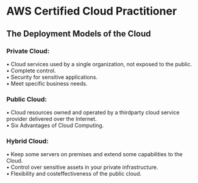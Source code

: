 # AWS Certified Cloud Practitioner

## The Deployment Models of the Cloud
### Private Cloud:
• Cloud services used by a single organization, not exposed to the public.  
• Complete control.  
• Security for sensitive applications.  
• Meet specific business needs.  
### Public Cloud:
• Cloud resources owned and operated by a thirdparty cloud service provider delivered over the Internet.   
• Six Advantages of Cloud Computing.   
### Hybrid Cloud:
• Keep some servers on premises and extend some capabilities to the Cloud.  
• Control over sensitive assets in your private infrastructure.  
• Flexibility and costeffectiveness of the public cloud.  
